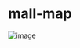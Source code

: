 # mall-map

![image](https://github.com/nhtoby311/mall-map/assets/52330522/3f68048f-f7bb-45fe-9bfd-5b511ad4c528)
